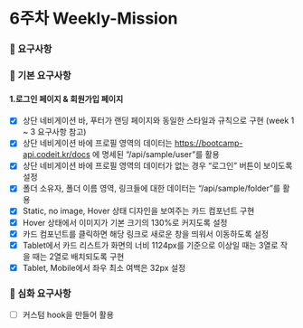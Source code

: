 # 6주차 Weekly-Mission

### 📌 요구사항

### 🔎 기본 요구사항

#### 1.로그인 페이지 & 회원가입 페이지

- [x] 상단 네비게이션 바, 푸터가 랜딩 페이지와 동일한 스타일과 규칙으로 구현 (week 1 ~ 3 요구사항 참고) <br />
- [x] 상단 네비게이션 바에 프로필 영역의 데이터는 https://bootcamp-api.codeit.kr/docs 에 명세된 “/api/sample/user”를 활용 <br />
- [x] 상단 네비게이션 바에 프로필 영역의 데이터가 없는 경우 “로그인” 버튼이 보이도록 설정 <br />
- [x] 폴더 소유자, 폴더 이름 영역, 링크들에 대한 데이터는 “/api/sample/folder”를 활용 <br />
- [x] Static, no image, Hover 상태 디자인을 보여주는 카드 컴포넌트 구현 <br />
- [x] Hover 상태에서 이미지가 기본 크기의 130%로 커지도록 설정 <br />
- [x] 카드 컴포넌트를 클릭하면 해당 링크로 새로운 창을 띄워서 이동하도록 설정 <br />
- [x] Tablet에서 카드 리스트가 화면의 너비 1124px를 기준으로 이상일 때는 3열로 작을 때는 2열로 배치되도록 구현 <br />
- [x] Tablet, Mobile에서 좌우 최소 여백은 32px 설정 <br />

### 🔎 심화 요구사항

- [ ] 커스텀 hook을 만들어 활용 <br />
